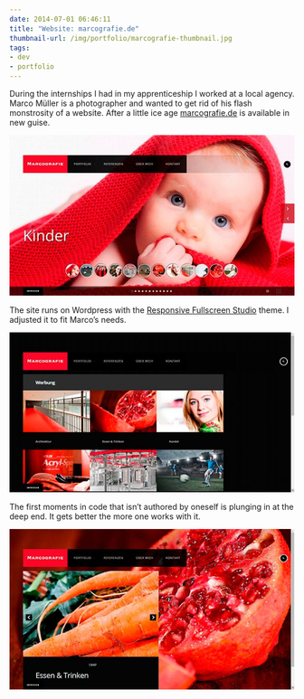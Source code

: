 ```yaml
---
date: 2014-07-01 06:46:11
title: "Website: marcografie.de"
thumbnail-url: /img/portfolio/marcografie-thumbnail.jpg
tags:
- dev
- portfolio
---
```

During the internships I had in my apprenticeship I worked at a local agency. Marco Müller is a photographer and wanted to get rid of his flash monstrosity of a website. After a little ice age [marcografie.de](http://marcografie.de) is available in new guise.

![Website of Marco Müller – homepage](/img/portfolio/marcografie-thumbnail.jpg)

The site runs on Wordpress with the [Responsive Fullscreen Studio](http://themeforest.net/item/responsive-fullscreen-studio-for-wordpress/2026019) theme. I adjusted it to fit Marco’s needs.

![Website of Marco Müller – portfolio: advertising](/img/portfolio/marcografie-1.jpg)

The first moments in code that isn’t authored by oneself is plunging in at the deep end. It gets better the more one works with it.

![Website of Marco Müller – portfolio: food & drink](/img/portfolio/marcografie-2.jpg)
